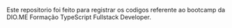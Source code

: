 Este repositorio foi feito para registrar os codigos referente ao bootcamp da DIO.ME Formação TypeScript Fullstack Developer.  
